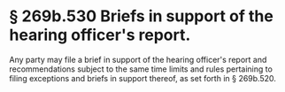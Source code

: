 # § 269b.530   Briefs in support of the hearing officer's report.

Any party may file a brief in support of the hearing officer's report and recommendations subject to the same time limits and rules pertaining to filing exceptions and briefs in support thereof, as set forth in § 269b.520. 




